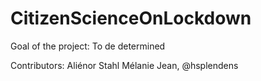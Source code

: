 # CitizenScienceOnLockdown

Goal of the project: To de determined


Contributors: 
Aliénor Stahl
Mélanie Jean, @hsplendens

